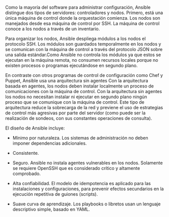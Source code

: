 Como la mayoría del software para administrar configuración, Ansible distingue dos tipos de servidores: controladores y nodos. Primero, está una única máquina de control donde la orquestación comienza. Los nodos son manejados desde esa máquina de control por SSH. La máquina de control conoce a los nodos a través de un inventario.

Para organizar los nodos, Ansible despliega módulos a los nodos el protocolo SSH. Los módulos son guardados temporalmente en los nodos y se comunican con la máquina de control a través del protocolo JSON sobre una salida estándar.Como Ansible no controla los módulos ya que estos se ejecutan en la máquina remota, no consumen recursos locales porque no existen procesos o programas ejecutándose en segundo plano.

En contraste con otros programas de control de configuración como Chef y Puppet, Ansible usa una arquitectura sin agentes Con la arquitectura basada en agentes, los nodos deben instalar localmente un proceso de comunicaciones con la máquina de control. Con la arquitectura sin agentes los nodos no necesitan instalar ni ejecutar en segundo plano ningún proceso que se comunique con la máquina de control. Este tipo de arquitectura reduce la sobrecarga de la red y previene el uso de estrategias de control más agresivas por parte del servidor (como puede ser la realización de sondeos, con sus constantes operaciones de consulta).

El diseño de Ansible​ incluye:

- Mínimo por naturaleza. Los sistemas de administración no deben imponer dependencias adicionales.
  
- Consistente.
  
- Seguro. Ansible no instala agentes vulnerables en los nodos. Solamente se requiere OpenSSH que es considerado crítico y altamente comprobado.
  
- Alta confiabilidad. El modelo de idempotencia es aplicado para las instalaciones y configuraciones, para prevenir efectos secundarios en la ejecución repetitiva de guiones (scripts).
  
- Suave curva de aprendizaje. Los playbooks o libretos usan un lenguaje descriptivo simple, basado en YAML.
